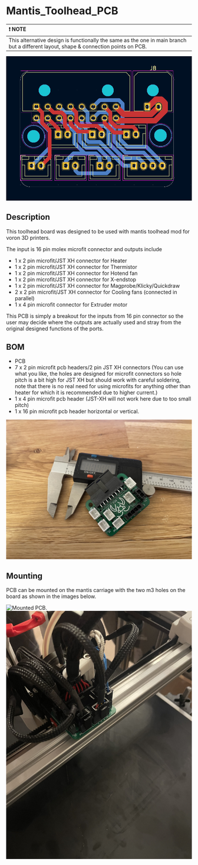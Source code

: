 # Mantis_Toolhead_PCB

| ❗ NOTE          |
|:---------------------------|
| This alternative design is functionally the same as the one in main branch but a different layout, shape & connection points on PCB. |

![Alternative PCB design.](/images/alternative_pcb.png)

## Description
This toolhead board was designed to be used with mantis toolhead mod for voron 3D printers.

The input is 16 pin molex microfit connector and outputs include
* 1 x 2 pin microfit/JST XH connector for Heater
* 1 x 2 pin microfit/JST XH connector for Thermistor
* 1 x 2 pin microfit/JST XH connector for Hotend fan
* 1 x 2 pin microfit/JST XH connector for X-endstop
* 1 x 2 pin microfit/JST XH connector for Magprobe/Klicky/Quickdraw
* 2 x 2 pin microfit/JST XH connector for Cooling fans (connected in parallel)
* 1 x 4 pin microfit connector for Extruder motor

This PCB is simply a breakout for the inputs from 16 pin connector so the user may decide where the outputs are actually used and stray from the original designed functions of the ports.

## BOM

* PCB
* 7 x 2 pin microfit pcb headers/2 pin JST XH connectors (You can use what you like, the holes are designed for microfit connectors so hole pitch is a bit high for JST XH but should work with careful soldering, note that there is no real need for using microfits for anything other than heater for which it is recommended due to higher current.)
* 1 x 4 pin microfit pcb header (JST-XH will not work here due to too small pitch)
* 1 x 16 pin microfit pcb header horizontal or vertical.

![Assembled PCB.](/images/pcb_assembled.jpg)

## Mounting

PCB can be mounted on the mantis carriage with the two m3 holes on the board as shown in the images below.

![Mounted PCB.](/images/pcb_mounted.jpg)
![PCB in use on a printer.](/images/pcb_in_use.jpg)

